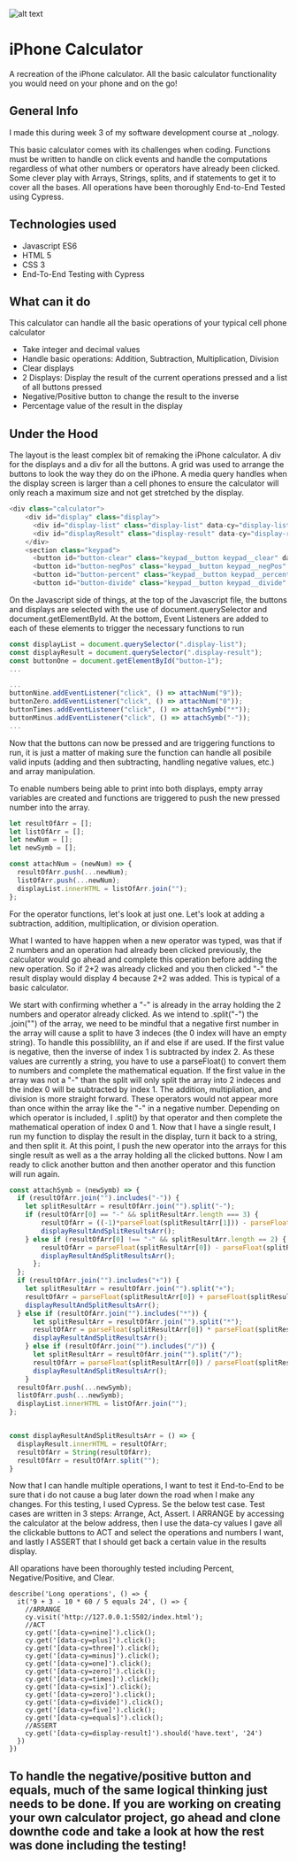 ![alt text](./assets/images/readme-image.PNG) 
# iPhone Calculator
A recreation of the iPhone calculator. All the basic calculator functionality you would need on your phone and on the go!

## General Info 
I made this during week 3 of my software development course at _nology. 

This basic calculator comes with its challenges when coding. Functions must be written to handle on click events and handle the computations regardless of what other numbers or operators have already been clicked. Some clever play with Arrays, Strings, splits, and if statements to get it to cover all the bases.
All operations have been thoroughly End-to-End Tested using Cypress.

## Technologies used
* Javascript ES6
* HTML 5
* CSS 3
* End-To-End Testing with Cypress

## What can it do
This calculator can handle all the basic operations of your typical cell phone calculator

* Take integer and decimal values
* Handle basic operations: Addition, Subtraction, Multiplication, Division
* Clear displays
* 2 Displays: Display the result of the current operations pressed and a list of all buttons pressed
* Negative/Positive button to change the result to the inverse
* Percentage value of the result in the display

## Under the Hood
The layout is the least complex bit of remaking the iPhone calculator. A div for the displays and a div for all the buttons. A grid was used to arrange the buttons to look the way they do on the iPhone. A media query handles when the display screen is larger than a cell phones to ensure the calculator will only reach a maximum size and not get stretched by the display.
````javascript
<div class="calculator">
    <div id="display" class="display">
      <div id="display-list" class="display-list" data-cy="display-list"></div>
      <div id="displayResult" class="display-result" data-cy="display-result"></div>
    </div>
    <section class="keypad">
      <button id="button-clear" class="keypad__button keypad__clear" data-cy="clear">AC</button>
      <button id="button-negPos" class="keypad__button keypad__negPos" data-cy="negPos">+/-</button>
      <button id="button-percent" class="keypad__button keypad__percent" data-cy="percent">%</button>
      <button id="button-divide" class="keypad__button keypad__divide" data-cy="divide">/</button>
````
On the Javascript side of things, at the top of the Javascript file, the buttons and displays are selected with the use of document.querySelector and document.getElementById.
At the bottom, Event Listeners are added to each of these elements to trigger the necessary functions to run

````javascript
const displayList = document.querySelector(".display-list");
const displayResult = document.querySelector(".display-result");
const buttonOne = document.getElementById("button-1");
...

...
buttonNine.addEventListener("click", () => attachNum("9"));
buttonZero.addEventListener("click", () => attachNum("0"));
buttonTimes.addEventListener("click", () => attachSymb("*"));
buttonMinus.addEventListener("click", () => attachSymb("-"));
...
````

Now that the buttons can now be pressed and are triggering functions to run, it is just a matter of making sure the function can handle all posibile valid inputs (adding and then subtracting, handling negative values, etc.) and array manipulation.

To enable numbers being able to print into both displays, empty array variables are created and functions are triggered to push the new pressed number into the array.
````javascript
let resultOfArr = [];
let listOfArr = [];
let newNum = [];
let newSymb = [];

const attachNum = (newNum) => {
  resultOfArr.push(...newNum);
  listOfArr.push(...newNum);
  displayList.innerHTML = listOfArr.join("");
};
````

For the operator functions, let's look at just one. Let's look at adding a subtraction, addition, multiplication, or division operation. 

What I wanted to have happen when a new operator was typed, was that if 2 numbers and an operation had already been clicked previously, the calculator would go ahead and complete this operation before adding the new operation. So if 2+2 was already clicked and you then clicked "-" the result display would display 4 because 2+2 was added. This is typical of a basic calculator.

We start with confirming whether a "-" is already in the array holding the 2 numbers and operator already clicked. As we intend to .split("-") the .join("") of the array, we need to be mindful that a negative first number in the array will cause a split to have 3 indeces (the 0 index will have an empty string).
To handle this possiblility, an if and else if are used. If the first value is negative, then the inverse of index 1 is subtracted by index 2. As these values are currently a string, you have to use a parseFloat() to convert them to numbers and complete the mathematical equation. If the first value in the array was not a "-" than the split will only split the array into 2 indeces and the index 0 will be subtracted by index 1.
The addition, multipliation, and division is more straight forward. These operators would not appear more than once within the array like the "-" in a negative number. Depending on which operator is included, I .split() by that operator and then complete the mathematical operation of index 0 and 1.
Now that I have a single result, I run my function to display the result in the display, turn it back to a string, and then split it. At this point, I push the new operator into the arrays for this single result as well as a the array holding all the clicked buttons. 
Now I am ready to click another button and then another operator and this function will run again.

````javascript
const attachSymb = (newSymb) => {
  if (resultOfArr.join("").includes("-")) {
    let splitResultArr = resultOfArr.join("").split("-");
    if (resultOfArr[0] == "-" && splitResultArr.length === 3) {
        resultOfArr = ((-1)*parseFloat(splitResultArr[1])) - parseFloat(splitResultArr[2]);
        displayResultAndSplitResultsArr();
    } else if (resultOfArr[0] !== "-" && splitResultArr.length == 2) {
        resultOfArr = parseFloat(splitResultArr[0]) - parseFloat(splitResultArr[1]);
        displayResultAndSplitResultsArr();
      };
  };
  if (resultOfArr.join("").includes("+")) {
    let splitResultArr = resultOfArr.join("").split("+");
    resultOfArr = parseFloat(splitResultArr[0]) + parseFloat(splitResultArr[1]);
    displayResultAndSplitResultsArr();
  } else if (resultOfArr.join("").includes("*")) {
      let splitResultArr = resultOfArr.join("").split("*");
      resultOfArr = parseFloat(splitResultArr[0]) * parseFloat(splitResultArr[1]);
      displayResultAndSplitResultsArr();
    } else if (resultOfArr.join("").includes("/")) {
      let splitResultArr = resultOfArr.join("").split("/");
      resultOfArr = parseFloat(splitResultArr[0]) / parseFloat(splitResultArr[1]);
      displayResultAndSplitResultsArr();
    }
  resultOfArr.push(...newSymb);
  listOfArr.push(...newSymb);
  displayList.innerHTML = listOfArr.join("");
};


const displayResultAndSplitResultsArr = () => {
  displayResult.innerHTML = resultOfArr;
  resultOfArr = String(resultOfArr);
  resultOfArr = resultOfArr.split("");
}
````

Now that I can handle multiple operations, I want to test it End-to-End to be sure that i do not cause a bug later down the road when I make any changes. For this testing, I used Cypress.
Se the below test case. Test cases are written in 3 steps: Arrange, Act, Assert. I ARRANGE by accessing the calculator at the below address, then I use the data-cy values I gave all the clickable buttons to ACT and select the operations and numbers I want, and lastly I ASSERT that I should get back a certain value in the results display. 

All oparations have been thoroughly tested including Percent, Negative/Positive, and Clear.

````
describe('Long operations', () => {
  it('9 + 3 - 10 * 60 / 5 equals 24', () => {
    //ARRANGE
    cy.visit('http://127.0.0.1:5502/index.html');
    //ACT
    cy.get('[data-cy=nine]').click();
    cy.get('[data-cy=plus]').click();
    cy.get('[data-cy=three]').click();
    cy.get('[data-cy=minus]').click();
    cy.get('[data-cy=one]').click();
    cy.get('[data-cy=zero]').click();
    cy.get('[data-cy=times]').click();
    cy.get('[data-cy=six]').click();
    cy.get('[data-cy=zero]').click();
    cy.get('[data-cy=divide]').click();
    cy.get('[data-cy=five]').click();
    cy.get('[data-cy=equals]').click();
    //ASSERT
    cy.get('[data-cy=display-result]').should('have.text', '24')
  })
})
````


## To handle the negative/positive button and equals, much of the same logical thinking just needs to be done. If you are working on creating your own calculator project, go ahead and clone downthe code and take a look at how the rest was done including the testing!
